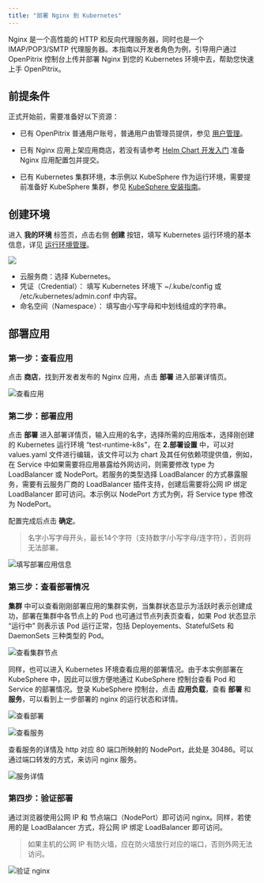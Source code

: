 ```yaml
---
title: "部署 Nginx 到 Kubernetes"
---
```


 Nginx 是一个高性能的 HTTP 和反向代理服务器，同时也是一个 IMAP/POP3/SMTP 代理服务器。本指南以开发者角色为例，引导用户通过 OpenPitrix 控制台上传并部署 Nginx 到您的 Kubernetes 环境中去，帮助您快速上手 OpenPitrix。

## 前提条件

正式开始前，需要准备好以下资源：
 
 - 已有 OpenPitrix 普通用户账号，普通用户由管理员提供，参见 [用户管理](../user-guide/user-management/#创建用户)。

 - 已有 Nginx 应用上架应用商店，若没有请参考 [Helm Chart 开发入门](../developer-guide/helm-developer-guide) 准备 Nginx 应用配置包并提交。
 
 - 已有 Kubernetes 集群环境，本示例以 KubeSphere 作为运行环境，需要提前准备好 KubeSphere 集群，参见 [KubeSphere 安装指南](https://docs.kubesphere.io/express/zh-CN/KubeSphere-Installer-Guide/)。


## 创建环境

进入 **我的环境** 标签页，点击右侧 **创建** 按钮，填写 Kubernetes 运行环境的基本信息，详见 [运行环境管理](../user-guide/runtime-management/#创建运行环境)。

![](/create-runtime-kubernetes.png)

- 云服务商：选择 Kubernetes。
- 凭证（Credential）： 填写 Kubernetes 环境下 ~/.kube/config 或 /etc/kubernetes/admin.conf 中内容。
- 命名空间（Namespace）： 填写由小写字母和中划线组成的字符串。


## 部署应用

### 第一步：查看应用

点击 **商店**，找到开发者发布的 Nginx 应用，点击 **部署** 进入部署详情页。

![查看应用](/app-kubernetes.png)

### 第二步：部署应用

点击 **部署** 进入部署详情页，输入应用的名字，选择所需的应用版本，选择刚创建的 Kubernetes 运行环境 “test-runtime-k8s”，在 **2.部署设置** 中，可以对 values.yaml 文件进行编辑，该文件可以为 chart 及其任何依赖项提供值，例如，在 Service 中如果需要将应用暴露给外网访问，则需要修改 type 为 LoadBalancer 或 NodePort。若服务的类型选择 LoadBalancer 的方式暴露服务，需要有云服务厂商的 LoadBalancer 插件支持，创建后需要将公网 IP 绑定 LoadBalancer 即可访问。本示例以 NodePort 方式为例，将 Service type 修改为 NodePort。

配置完成后点击 **确定**。

> 名字小写字母开头，最长14个字符（支持数字/小写字母/连字符），否则将无法部署。

![填写部署应用信息](/deploy-cluster-kubernetes.png)

### 第三步：查看部署情况

**集群** 中可以查看刚刚部署应用的集群实例，当集群状态显示为活跃时表示创建成功，部署在集群中各节点上的 Pod 也可通过节点列表页查看，如果 Pod 状态显示 “运行中” 则表示该 Pod 运行正常，包括 Deployements、StatefulSets 和 DaemonSets 三种类型的 Pod。

![查看集群节点](/k8s-pod-cluster-details.png)

同样，也可以进入 Kubernetes 环境查看应用的部署情况。由于本实例部署在 KubeSphere 中，因此可以很方便地通过 KubeSphere 控制台查看 Pod 和 Service 的部署情况。登录 KubeSphere 控制台，点击 **应用负载**，查看 **部署** 和 **服务**，可以看到上一步部署的 nginx 的运行状态和详情。

![查看部署](/pod-nginx-kubesphere.png)

![查看服务](/svc-nginx-kubesphere.png)

查看服务的详情及 http 对应 80 端口所映射的 NodePort，此处是 30486。可以通过端口转发的方式，来访问 nginx 服务。

![服务详情](/svc-details.png)

### 第四步：验证部署

通过浏览器使用公网 IP 和 节点端口（NodePort）即可访问 nginx。同样，若使用的是 LoadBalancer 方式，将公网 IP 绑定 LoadBalancer 即可访问。

> 如果主机的公网 IP 有防火墙，应在防火墙放行对应的端口，否则外网无法访问。

![验证 nginx](/nginx-home.png)
